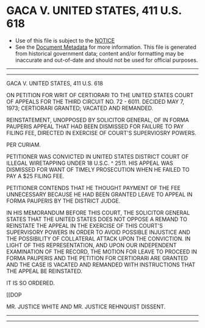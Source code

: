 ---
---

# GACA V. UNITED STATES, 411 U.S. 618

* Use of this file is subject to the [NOTICE](https://github.com/publicdocs/notice/blob/master/NOTICE)
* See the [Document Metadata](../../../) for more information.
  This file is generated from historical government data; content and/or formatting may be inaccurate and out-of-date and should not be used for official purposes.

----------
----------

GACA V. UNITED STATES, 411 U.S. 618

ON PETITION FOR WRIT OF CERTIORARI TO THE UNITED STATES COURT OF APPEALS FOR THE THIRD CIRCUIT NO. 72 - 6011.  DECIDED MAY 7, 1973; CERTIORARI GRANTED; VACATED AND REMANDED.

REINSTATEMENT, UNOPPOSED BY SOLICITOR GENERAL, OF IN FORMA PAUPERIS APPEAL THAT HAD BEEN DISMISSED FOR FAILURE TO PAY FILING FEE, DIRECTED IN EXERCISE OF COURT'S SUPERVIOSRY POWERS.

PER CURIAM.

PETITIONER WAS CONVICTED IN UNITED STATES DISTRICT COURT OF ILLEGAL WIRETAPPING UNDER 18 U.S.C. ^ 2511.  HIS APPEAL WAS DISMISSED FOR WANT OF TIMELY PROSECUTION WHEN HE FAILED TO PAY A $25 FILING FEE.

PETITIONER CONTENDS THAT HE THOUGHT PAYMENT OF THE FEE UNNECESSARY BECAUSE HE HAD BEEN GRANTED LEAVE TO APPEAL IN FORMA PAUPERIS BY THE DISTRICT JUDGE.

IN HIS MEMORANDUM BEFORE THIS COURT, THE SOLICITOR GENERAL STATES THAT THE UNITED STATES DOES NOT OPPOSE A REMAND TO REINSTATE THE APPEAL IN THE EXERCISE OF THIS COURT'S SUPERVISORY POWERS IN ORDER TO AVOID POSSIBLE INJUSTICE AND THE POSSIBILITY OF COLLATERAL ATTACK UPON THE CONVICTION.  IN LIGHT OF THIS REPRESENTATION, AND UPON OUR INDEPENDENT EXAMINATION OF THE RECORD, THE MOTION FOR LEAVE TO PROCEED IN FORMA PAUPERIS AND THE PETITION FOR CERTIORARI ARE GRANTED AND THE CASE IS VACATED AND REMANDED WITH INSTRUCTIONS THAT THE APPEAL BE REINSTATED.

IT IS SO ORDERED.

\[\[DOP

MR. JUSTICE WHITE AND MR. JUSTICE REHNQUIST DISSENT.


----------
----------

